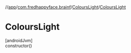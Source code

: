 //[app](../../../index.md)/[com.fredhappyface.brainf](../index.md)/[ColoursLight](index.md)/[ColoursLight](-colours-light.md)

# ColoursLight

[androidJvm]\
constructor()
